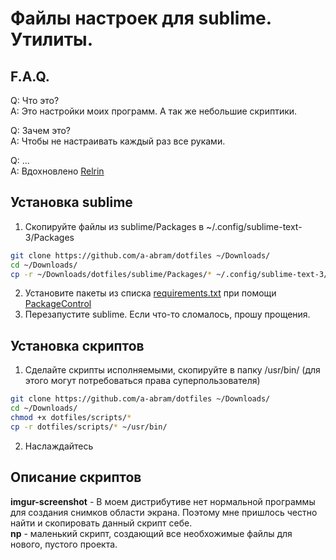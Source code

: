 # Файлы настроек для sublime. Утилиты.  

## F.A.Q.
Q: Что это?  
A: Это настройки моих программ. А так же небольшие скриптики.  

Q: Зачем это?  
A: Чтобы не настраивать каждый раз все руками.  

Q: ...  
A: Вдохновлено [Relrin](https://github.com/Relrin/dotfiles)  


## Установка sublime

1) Скопируйте файлы из sublime/Packages в ~/.config/sublime-text-3/Packages
```bash
git clone https://github.com/a-abram/dotfiles ~/Downloads/
cd ~/Downloads/
cp -r ~/Downloads/dotfiles/sublime/Packages/* ~/.config/sublime-text-3/Packages/
```  
2) Установите пакеты из списка [requirements.txt](https://raw.githubusercontent.com/a-abram/dotfiles/master/sublime/requirements.txt) при помощи [PackageControl](https://packagecontrol.io/)  
3) Перезапустите sublime. Если что-то сломалось, прошу прощения.  


## Установка скриптов

1) Сделайте скрипты исполняемыми, скопируйте в папку /usr/bin/ (для этого могут потребоваться права суперпользователя)
```bash
git clone https://github.com/a-abram/dotfiles ~/Downloads/
cd ~/Downloads/
chmod +x dotfiles/scripts/*
cp -r dotfiles/scripts/* ~/usr/bin/
```  
2) Наслаждайтесь  


## Описание скриптов

**imgur-screenshot** - В моем дистрибутиве нет нормальной программы для создания снимков области экрана. Поэтому мне пришлось честно найти и скопировать данный скрипт себе.  
**np** - маленький скрипт, создающий все необхожимые файлы для нового, пустого проекта.